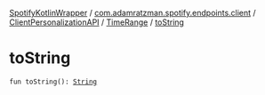 [SpotifyKotlinWrapper](../../../index.md) / [com.adamratzman.spotify.endpoints.client](../../index.md) / [ClientPersonalizationAPI](../index.md) / [TimeRange](index.md) / [toString](./to-string.md)

# toString

`fun toString(): `[`String`](https://kotlinlang.org/api/latest/jvm/stdlib/kotlin/-string/index.html)